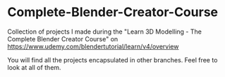 # Complete-Blender-Creator-Course
Collection of projects I made during the "Learn 3D Modelling - The Complete Blender Creator Course" on
https://www.udemy.com/blendertutorial/learn/v4/overview

You will find all the projects encapsulated in other branches. Feel free to look at all of them.
